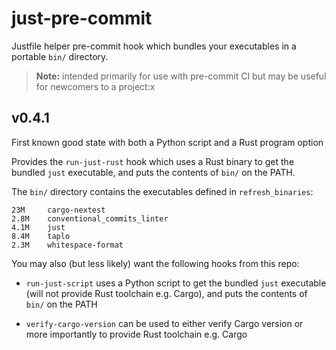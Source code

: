 # just-pre-commit

Justfile helper pre-commit hook which bundles your executables in a portable `bin/` directory.

> **Note:** intended primarily for use with pre-commit CI but may be useful for newcomers to a
> project:x


## v0.4.1

First known good state with both a Python script and a Rust program option

Provides the `run-just-rust` hook which uses a Rust binary to get the bundled `just` executable,
and puts the contents of `bin/` on the PATH.

The `bin/` directory contains the executables defined in `refresh_binaries`:

```
23M     cargo-nextest
2.8M    conventional_commits_linter
4.1M    just
8.4M    taplo
2.3M    whitespace-format
```

You may also (but less likely) want the following hooks from this repo:

- `run-just-script` uses a Python script to get the bundled `just` executable (will not provide Rust
  toolchain e.g. Cargo), and puts the contents of `bin/` on the PATH

- `verify-cargo-version` can be used to either verify Cargo version or more importantly to provide
  Rust toolchain e.g. Cargo

